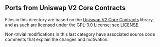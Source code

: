 ## Ports from Uniswap V2 Core Contracts

Files in this directory are based on the [Uniswap V2 Core Contracts](https://github.com/Uniswap/v2-core) library, and as such are licensed under the GPL-3.0 License: see [LICENSE](./LICENSE).

Non-trivial modifications in this last category have associated source code comments that explain the changes and motivation.

